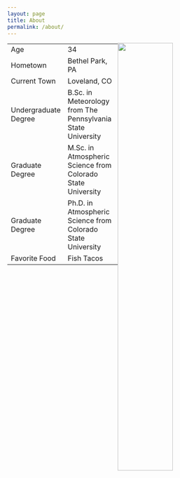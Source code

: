 ```yaml
---
layout: page
title: About
permalink: /about/
---
```

<img style="float: right;" src="{{ site.url }}/assets/me1.jpg" width="50%">

<table style="width:50%">
<colgroup>
<col width="20%" />
<col width="80%" />
</colgroup>
  <tr>
    <td>Age</td>
    <td>34</td>
  </tr>
  <tr>
    <td>Hometown</td>
    <td>Bethel Park, PA</td>
  </tr>
  <tr>
    <td>Current Town</td>
    <td>Loveland, CO</td>
  </tr>
  <tr>
    <td>Undergraduate Degree</td>
    <td>B.Sc. in Meteorology from The Pennsylvania State University</td>
  </tr>
  <tr>
    <td>Graduate Degree</td>
    <td>M.Sc. in Atmospheric Science from Colorado State University</td>
  </tr>
  <tr>
    <td>Graduate Degree</td>
    <td>Ph.D. in Atmospheric Science from Colorado State University</td>
  </tr>
  <tr>
    <td>Favorite Food</td>
    <td>Fish Tacos</td>
  </tr>
</table>

